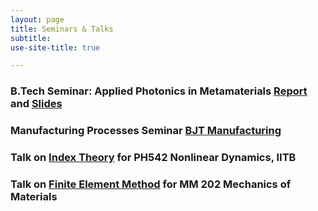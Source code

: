 ```yaml
---
layout: page
title: Seminars & Talks
subtitle: 
use-site-title: true

---
```


### B.Tech Seminar: Applied Photonics in Metamaterials [Report](/applied_photonics_in_metamaterials.pdf) and [Slides](/applied_photonics_in_metamaterials.pptx)

### Manufacturing Processes Seminar [BJT Manufacturing](/bjt_manufacturing.pdf)

### Talk on [Index Theory](https://docs.google.com/presentation/d/e/2PACX-1vS9bgRcnedoBFPlIKGGn7Vn-VtkNfd1HfeDI4B3rZNtzoVMwqg_RK--rt9ikXZjoFbAGC4cewGlUFRY/pub?start=false&loop=false&delayms=60000) for PH542 Nonlinear Dynamics, IITB

### Talk on [Finite Element Method](https://docs.google.com/presentation/d/1T3dr4a9Gov1vqSaI1jWNJJToVnrJDS4lBagVCL0WrUM/edit?usp=sharing) for MM 202 Mechanics of Materials
